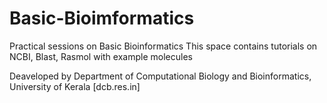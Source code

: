 # Basic-Bioimformatics
Practical sessions on Basic Bioinformatics
This space contains tutorials on NCBI, Blast, Rasmol with example molecules

Deaveloped by Department of Computational Biology and Bioinformatics, University of Kerala
[dcb.res.in]

